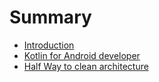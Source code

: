 # Summary

* [Introduction](README.md)
* [Kotlin for Android developer](kotlin-for-android-developer.md)
* [Half Way to clean architecture](half-way-to-clean-architecture.md)

